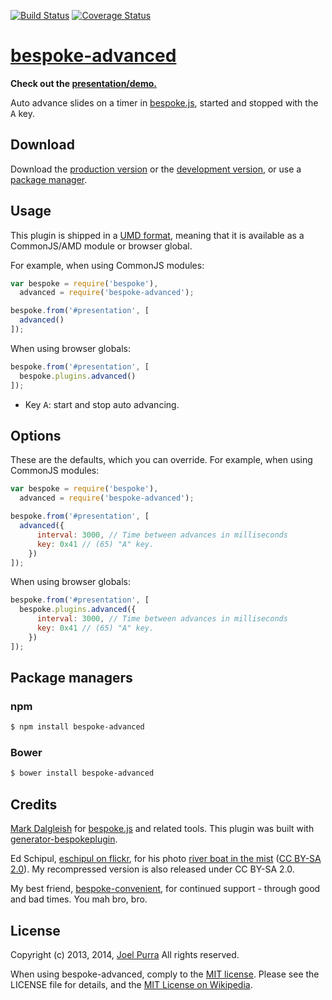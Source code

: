 [![Build Status](https://secure.travis-ci.org/joelpurra/bespoke-advanced.png?branch=master)](https://travis-ci.org/joelpurra/bespoke-advanced) [![Coverage Status](https://coveralls.io/repos/joelpurra/bespoke-advanced/badge.png)](https://coveralls.io/r/joelpurra/bespoke-advanced)

# [bespoke-advanced](https://github.com/joelpurra/bespoke-advanced)

**Check out the [presentation/demo.](https://joelpurra.github.io/bespoke-advanced/demo/)**

Auto advance slides on a timer in [bespoke.js][bespoke.js], started and stopped with the <kbd>A</kbd> key.

## Download

Download the [production version][min] or the [development version][max], or use a [package manager](#package-managers).

[min]: https://raw.github.com/joelpurra/bespoke-advanced/master/dist/bespoke-advanced.min.js
[max]: https://raw.github.com/joelpurra/bespoke-advanced/master/dist/bespoke-advanced.js

## Usage

This plugin is shipped in a [UMD format](https://github.com/umdjs/umd), meaning that it is available as a CommonJS/AMD module or browser global.

For example, when using CommonJS modules:

```js
var bespoke = require('bespoke'),
  advanced = require('bespoke-advanced');

bespoke.from('#presentation', [
  advanced()
]);
```

When using browser globals:

```js
bespoke.from('#presentation', [
  bespoke.plugins.advanced()
]);
```

- Key <kbd>A</kbd>: start and stop auto advancing.

## Options

These are the defaults, which you can override.
For example, when using CommonJS modules:

```js
var bespoke = require('bespoke'),
  advanced = require('bespoke-advanced');

bespoke.from('#presentation', [
  advanced({
      interval: 3000, // Time between advances in milliseconds
      key: 0x41 // (65) "A" key.
    })
]);
```

When using browser globals:

```js
bespoke.from('#presentation', [
  bespoke.plugins.advanced({
      interval: 3000, // Time between advances in milliseconds
      key: 0x41 // (65) "A" key.
    })
]);
```


## Package managers

### npm

```bash
$ npm install bespoke-advanced
```

### Bower

```bash
$ bower install bespoke-advanced
```

## Credits

[Mark Dalgleish](http://markdalgleish.com/) for [bespoke.js][bespoke.js] and related tools. This plugin was built with [generator-bespokeplugin](https://github.com/markdalgleish/generator-bespokeplugin).

Ed Schipul, [eschipul on flickr](https://secure.flickr.com/photos/eschipul/), for his photo [river boat in the mist](https://secure.flickr.com/photos/eschipul/3133923970/) ([CC BY-SA 2.0](https://creativecommons.org/licenses/by-sa/2.0/)). My recompressed version is also released under CC BY-SA 2.0.

My best friend, [bespoke-convenient](https://github.com/joelpurra/bespoke-convenient), for continued support - through good and bad times. You mah bro, bro.


## License

Copyright (c) 2013, 2014, [Joel Purra](http://joelpurra.com/) All rights reserved.

When using bespoke-advanced, comply to the [MIT license](http://joelpurra.mit-license.org/2013-2014). Please see the LICENSE file for details, and the [MIT License on Wikipedia](http://en.wikipedia.org/wiki/MIT_License).

[bespoke.js]: https://github.com/markdalgleish/bespoke.js
[default-events]: https://github.com/markdalgleish/bespoke.js#events
